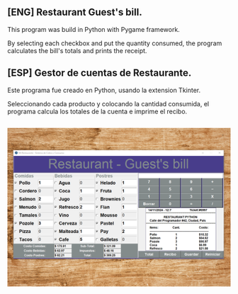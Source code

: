 ## [ENG] Restaurant Guest's bill.
This program was build in Python with Pygame framework.  

By selecting each checkbox and put the quantity consumed, the program calculates the bill's totals and prints the receipt.

## [ESP] Gestor de cuentas de Restaurante.
Este programa fue creado en Python, usando la extension Tkinter.  

Seleccionando cada producto y colocando la cantidad consumida, el programa calcula los totales de la cuenta e imprime el recibo.  

##
![Proyect's Image](https://github.com/crohum/portfolio_web/blob/main/assets/proyects/restaurant.png)
